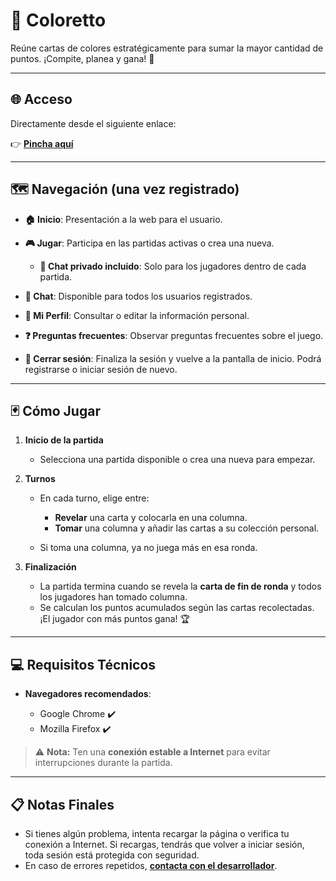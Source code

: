 # 🦎 Coloretto

Reúne cartas de colores estratégicamente para sumar la mayor cantidad de puntos. ¡Compite, planea y gana! 🎯

---

## 🌐 Acceso  

Directamente desde el siguiente enlace:  

👉 **[Pincha aquí](https://coloretto.vercel.app)**  

---

## 🗺️ Navegación (una vez registrado)

- **🏠 Inicio**: Presentación a la web para el usuario.

- **🎮 Jugar**: Participa en las partidas activas o crea una nueva.

  - **📝 Chat privado incluido**: Solo para los jugadores dentro de cada partida.

- **📝 Chat**: Disponible para todos los usuarios registrados.

- **👤 Mi Perfil**: Consultar o editar la información personal.

- **❓ Preguntas frecuentes**: Observar preguntas frecuentes sobre el juego.

- **🚪 Cerrar sesión**: Finaliza la sesión y vuelve a la pantalla de inicio. Podrá registrarse o iniciar sesión de nuevo.

---

## 🃏 Cómo Jugar  

1. **Inicio de la partida**
   
   - Selecciona una partida disponible o crea una nueva para empezar.  

3. **Turnos**
   
   - En cada turno, elige entre:
     
     - **Revelar** una carta y colocarla en una columna.
     - **Tomar** una columna y añadir las cartas a su colección personal.
       
   - Si toma una columna, ya no juega más en esa ronda.

5. **Finalización**
   
   - La partida termina cuando se revela la **carta de fin de ronda** y todos los jugadores han tomado columna.  
   - Se calculan los puntos acumulados según las cartas recolectadas. ¡El jugador con más puntos gana! 🏆

---

## 💻 Requisitos Técnicos  

- **Navegadores recomendados**:
  
  - Google Chrome ✔️  
  - Mozilla Firefox ✔️  

> ⚠️ **Nota:** Ten una **conexión estable a Internet** para evitar interrupciones durante la partida.

---

## 📋 Notas Finales  

- Si tienes algún problema, intenta recargar la página o verifica tu conexión a Internet. Si recargas, tendrás que volver a iniciar sesión, toda sesión está protegida con seguridad.
- En caso de errores repetidos, **[contacta con el desarrollador](mailto:chrasucar@alum.us.es)**.
